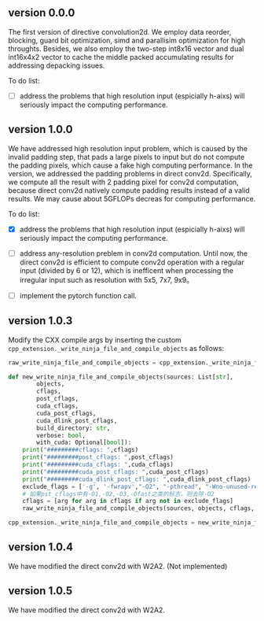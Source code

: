 ## version 0.0.0
The first version of directive convolution2d.
We employ data reorder, blocking, guard bit optimization, simd and parallisim optimization for high throughts.
Besides, we also employ the two-step int8x16 vector and dual int16x4x2 vector to cache the middle packed accumulating results for addressing depacking issues.

To do list:

- [ ] address the problems that high resolution input (espicially h-aixs) will seriously impact the computing performance.

## version 1.0.0
We have addressed high resolution input problem, which is caused by the invalid padding step, that pads a large pixels to input but do not compute the padding pixels, which cause a fake high computing performance.
In the version, we addressed the padding problems in direct conv2d. 
Specifically, we compute all the result with 2 padding pixel for conv2d computation, because direct conv2d natively compute padding results instead of a valid results. We may cause about 5GFLOPs decreas for computing performance.

To do list:

- [x] address the problems that high resolution input (espicially h-aixs) will seriously impact the computing performance.

- [ ] address any-resolution preblem in conv2d computation. Until now, the direct conv2d is efficient to compute conv2d operation with a regular input (divided by 6 or 12), which is inefficent when processing the irregular input such as resolution with 5x5, 7x7, 9x9。

- [ ] implement the pytorch function call.

## version 1.0.3
Modify the CXX compile args by inserting the custom ```cpp_extension._write_ninja_file_and_compile_objects``` as follows:
```python
raw_write_ninja_file_and_compile_objects = cpp_extension._write_ninja_file_and_compile_objects

def new_write_ninja_file_and_compile_objects(sources: List[str],
        objects,
        cflags,
        post_cflags,
        cuda_cflags,
        cuda_post_cflags,
        cuda_dlink_post_cflags,
        build_directory: str,
        verbose: bool,
        with_cuda: Optional[bool]):
    print("#########cflags: ",cflags)
    print("#########post_cflags: ",post_cflags)
    print("#########cuda_cflags: ",cuda_cflags)
    print("#########cuda_post_cflags: ",cuda_post_cflags)
    print("#########cuda_dlink_post_cflags: ",cuda_dlink_post_cflags)
    exclude_flags = ['-g', '-fwrapv',"-O2", "-pthread", "-Wno-unused-result", "-Wsign-compare"]
    # 如果pst_cflags中有-O1,-O2,-O3,-Ofast之类的标志，则去除-O2
    cflags = [arg for arg in cflags if arg not in exclude_flags]
    raw_write_ninja_file_and_compile_objects(sources, objects, cflags, post_cflags, cuda_cflags, cuda_post_cflags, cuda_dlink_post_cflags, build_directory, verbose, with_cuda)

cpp_extension._write_ninja_file_and_compile_objects = new_write_ninja_file_and_compile_objects
```

## version 1.0.4

We have modified the direct conv2d with W2A2. (Not implemented)

## version 1.0.5

We have modified the direct conv2d with W2A2.